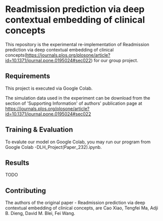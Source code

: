 
# Readmission prediction via deep contextual embedding of clinical concepts

This repository is the experimental re-implementation of Readmission prediction via deep contextual embedding of clinical concepts(https://journals.plos.org/plosone/article?id=10.1371/journal.pone.0195024#sec022) for our group project. 

## Requirements

This project is executed via Google Colab.

The simulation data used in the experiment can be download from the section of 'Supporting Information' of authors' publication page at https://journals.plos.org/plosone/article?id=10.1371/journal.pone.0195024#sec022


## Training & Evaluation

To evalute our model on Google Colab, you may run our program from Google Colab -DLH_Project(Paper_232).ipynb. 

## Results

TODO

## Contributing

The authors of the original paper - Readmission prediction via deep contextual embedding of clinical concepts, are Cao Xiao, Tengfei Ma, Adji B. Dieng, David M. Blei, Fei Wang.
